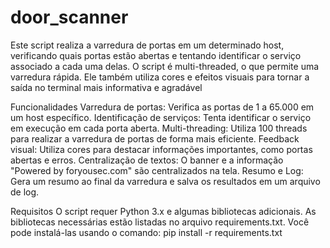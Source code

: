# door_scanner
Este script realiza a varredura de portas em um determinado host, verificando quais portas estão abertas e tentando identificar o serviço associado a cada uma delas. O script é multi-threaded, o que permite uma varredura rápida. Ele também utiliza cores e efeitos visuais para tornar a saída no terminal mais informativa e agradável

Funcionalidades
Varredura de portas: Verifica as portas de 1 a 65.000 em um host específico.
Identificação de serviços: Tenta identificar o serviço em execução em cada porta aberta.
Multi-threading: Utiliza 100 threads para realizar a varredura de portas de forma mais eficiente.
Feedback visual: Utiliza cores para destacar informações importantes, como portas abertas e erros.
Centralização de textos: O banner e a informação "Powered by foryousec.com" são centralizados na tela.
Resumo e Log: Gera um resumo ao final da varredura e salva os resultados em um arquivo de log.

Requisitos
O script requer Python 3.x e algumas bibliotecas adicionais. As bibliotecas necessárias estão listadas no arquivo requirements.txt. Você pode instalá-las usando o comando:
pip install -r requirements.txt

